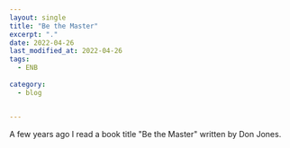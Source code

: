 ```yaml
---
layout: single
title: "Be the Master"
excerpt: "."
date: 2022-04-26 
last_modified_at: 2022-04-26 
tags:
  - ENB
  
category:
  - blog


---
```


A few years ago I read a book title "Be the Master" written by Don Jones.   

